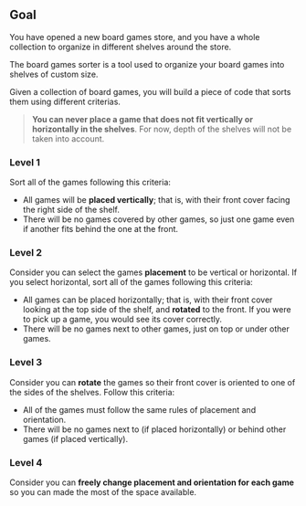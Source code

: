 ## Goal

You have opened a new board games store, and you have a whole collection to organize in different shelves around the store.

The board games sorter is a tool used to organize your board games into shelves of custom size.

Given a collection of board games, you will build a piece of code that sorts them using different criterias.

> **You can never place a game that does not fit vertically or horizontally in the shelves**. For now, depth of the shelves will not be taken into account.

### Level 1

Sort all of the games following this criteria:

- All games will be **placed vertically**; that is, with their front cover facing the right side of the shelf.
- There will be no games covered by other games, so just one game even if another fits behind the one at the front.

### Level 2

Consider you can select the games **placement** to be vertical or horizontal. If you select horizontal, sort all of the games following this criteria:

- All games can be placed horizontally; that is, with their front cover looking at the top side of the shelf, and **rotated** to the front. If you were to pick up a game, you would see its cover correctly.
- There will be no games next to other games, just on top or under other games.

### Level 3

Consider you can **rotate** the games so their front cover is oriented to one of the sides of the shelves. Follow this criteria:

- All of the games must follow the same rules of placement and orientation.
- There will be no games next to (if placed horizontally) or behind other games (if placed vertically).

### Level 4

Consider you can **freely change placement and orientation for each game** so you can made the most of the space available.
